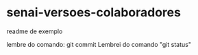 # senai-versoes-colaboradores
readme de exemplo


lembre do comando: git commit
Lembrei do comando "git status"

